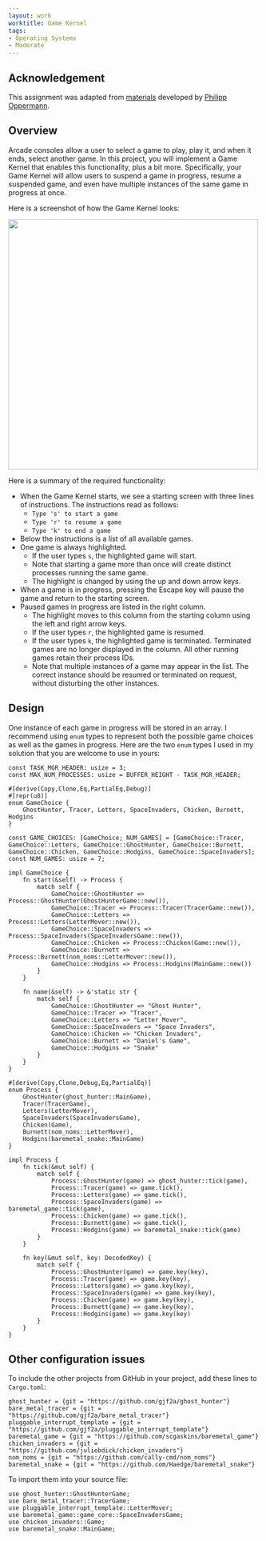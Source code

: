 ```yaml
---
layout: work
worktitle: Game Kernel
tags:
- Operating Systems
- Moderate
---
```

## Acknowledgement

This assignment was adapted from [materials](https://os.phil-opp.com/) developed by 
[Philipp Oppermann](https://github.com/phil-opp).

## Overview

Arcade consoles allow a user to select a game to play, play it, and when it
ends, select another game. In this project, you will implement a Game Kernel
that enables this functionality, plus a bit more. Specifically, your Game
Kernel will allow users to suspend a game in progress, resume a suspended game,
and even have multiple instances of the same game in progress at once.

Here is a screenshot of how the Game Kernel looks:

<img src="{{site.baseurl}}/assets/images/Game_Kernel_In_Progress.PNG" width=500>

Here is a summary of the required functionality:
* When the Game Kernel starts, we see a starting screen with three lines of
instructions. The instructions read as follows:
  * `Type 's' to start a game`
  * `Type 'r' to resume a game`
  * `Type 'k' to end a game`
* Below the instructions is a list of all available games.
* One game is always highlighted. 
  * If the user types `s`, the highlighted game will start. 
  * Note that starting a game more than once will create distinct processes 
    running the same game.
  * The highlight is changed by using the up and down arrow keys.
* When a game is in progress, pressing the Escape key will pause the game
  and return to the starting screen.
* Paused games in progress are listed in the right column. 
  * The highlight moves to this column from the starting column using the left and
  right arrow keys. 
  * If the user types `r`, the highlighted game is resumed.
  * If the user types `k`, the highlighted game is terminated. Terminated games
    are no longer displayed in the column. All other running games retain
	their process IDs.
  * Note that multiple instances of a game may appear in the list. The correct
    instance should be resumed or terminated on request, without disturbing the
	other instances.
	
## Design

One instance of each game in progress will be stored in an array. I recommend
using `enum` types to represent both the possible game choices as well as 
the games in progress. Here are the two `enum` types I used in my solution
that you are welcome to use in yours:

	const TASK_MGR_HEADER: usize = 3;
	const MAX_NUM_PROCESSES: usize = BUFFER_HEIGHT - TASK_MGR_HEADER;

	#[derive(Copy,Clone,Eq,PartialEq,Debug)]
	#[repr(u8)]
	enum GameChoice {
		GhostHunter, Tracer, Letters, SpaceInvaders, Chicken, Burnett, Hodgins
	}

	const GAME_CHOICES: [GameChoice; NUM_GAMES] = [GameChoice::Tracer, GameChoice::Letters, GameChoice::GhostHunter, GameChoice::Burnett, GameChoice::Chicken, GameChoice::Hodgins, GameChoice::SpaceInvaders];
	const NUM_GAMES: usize = 7;

	impl GameChoice {
		fn start(&self) -> Process {
			match self {
				GameChoice::GhostHunter => Process::GhostHunter(GhostHunterGame::new()),
				GameChoice::Tracer => Process::Tracer(TracerGame::new()),
				GameChoice::Letters => Process::Letters(LetterMover::new()),
				GameChoice::SpaceInvaders => Process::SpaceInvaders(SpaceInvadersGame::new()),
				GameChoice::Chicken => Process::Chicken(Game::new()),
				GameChoice::Burnett => Process::Burnett(nom_noms::LetterMover::new()),
				GameChoice::Hodgins => Process::Hodgins(MainGame::new())
			}
		}

		fn name(&self) -> &'static str {
			match self {
				GameChoice::GhostHunter => "Ghost Hunter",
				GameChoice::Tracer => "Tracer",
				GameChoice::Letters => "Letter Mover",
				GameChoice::SpaceInvaders => "Space Invaders",
				GameChoice::Chicken => "Chicken Invaders",
				GameChoice::Burnett => "Daniel's Game",
				GameChoice::Hodgins => "Snake"
			}
		}
	}
	
	#[derive(Copy,Clone,Debug,Eq,PartialEq)]
	enum Process {
		GhostHunter(ghost_hunter::MainGame),
		Tracer(TracerGame),
		Letters(LetterMover),
		SpaceInvaders(SpaceInvadersGame),
		Chicken(Game),
		Burnett(nom_noms::LetterMover),
		Hodgins(baremetal_snake::MainGame)
	}

	impl Process {
		fn tick(&mut self) {
			match self {
				Process::GhostHunter(game) => ghost_hunter::tick(game),
				Process::Tracer(game) => game.tick(),
				Process::Letters(game) => game.tick(),
				Process::SpaceInvaders(game) => baremetal_game::tick(game),
				Process::Chicken(game) => game.tick(),
				Process::Burnett(game) => game.tick(),
				Process::Hodgins(game) => baremetal_snake::tick(game)
			}
		}

		fn key(&mut self, key: DecodedKey) {
			match self {
				Process::GhostHunter(game) => game.key(key),
				Process::Tracer(game) => game.key(key),
				Process::Letters(game) => game.key(key),
				Process::SpaceInvaders(game) => game.key(key),
				Process::Chicken(game) => game.key(key),
				Process::Burnett(game) => game.key(key),
				Process::Hodgins(game) => game.key(key)
			}
		}
	}
	
## Other configuration issues

To include the other projects from GitHub in your project, add these lines to
`Cargo.toml`:

	ghost_hunter = {git = "https://github.com/gjf2a/ghost_hunter"}
	bare_metal_tracer = {git = "https://github.com/gjf2a/bare_metal_tracer"}
	pluggable_interrupt_template = {git = "https://github.com/gjf2a/pluggable_interrupt_template"}
	baremetal_game = {git = "https://github.com/scgaskins/baremetal_game"}
	chicken_invaders = {git = "https://github.com/juliebdick/chicken_invaders"}
	nom_noms = {git = "https://github.com/cally-cmd/nom_noms"}
	baremetal_snake = {git = "https://github.com/Haedge/baremetal_snake"}
	
To import them into your source file:

	use ghost_hunter::GhostHunterGame;
	use bare_metal_tracer::TracerGame;
	use pluggable_interrupt_template::LetterMover;
	use baremetal_game::game_core::SpaceInvadersGame;
	use chicken_invaders::Game;
	use baremetal_snake::MainGame;
	
